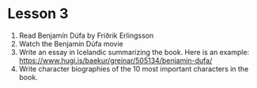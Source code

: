 # Lesson 3

1. Read Benjamín Dúfa by Friðrik Erlingsson
2. Watch the Benjamín Dúfa movie
3. Write an essay in Icelandic summarizing the book. 
Here is an example: https://www.hugi.is/baekur/greinar/505134/benjamin-dufa/
4. Write character biographies of the 10 most important characters in the book. 